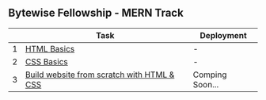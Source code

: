 ## Bytewise Fellowship - MERN Track

|     | Task                                                                                      | Deployment      |
| --- | ----------------------------------------------------------------------------------------- | --------------- |
| 1   | [HTML Basics](https://youtu.be/UB1O30fR-EE)                                               | -               |
| 2   | [CSS Basics](https://youtu.be/yfoY53QXEnI)                                                | -               |
| 3   | [Build website from scratch with HTML & CSS](https://www.youtube.com/watch?v=lvYnfMOUOJY) | Comping Soon... |
